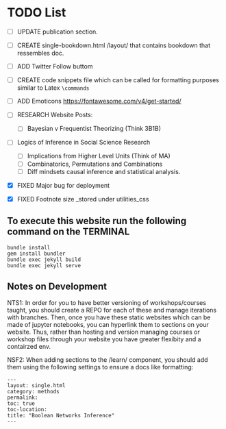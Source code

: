 # TODO List
- [ ] UPDATE publication section. 
- [ ] CREATE single-bookdown.html /layout/ that contains bookdown that ressembles doc.  	
- [ ] ADD Twitter Follow buttom
- [ ] CREATE code snippets file which can be called for formatting purposes similar to Latex `\commands`
- [ ] ADD Emoticons https://fontawesome.com/v4/get-started/


- [ ] RESEARCH Website Posts:
	-	[ ] Bayesian v Frequentist Theorizing (Think 3B1B)
 -	[ ] Logics of Inference in Social Science Research
	-	[ ] Implications from Higher Level Units (Think of MA)
	-	[ ] Combinatorics, Permutations and Combinations
	-	[ ] Diff mindsets causal inference and statistical analysis.
  
- [X] FIXED Major bug for deployment
- [X] FIXED Footnote size _stored under utilities_css

## To execute this website run the following command on the TERMINAL

```
bundle install
gem install bundler
bundle exec jekyll build
bundle exec jekyll serve 
```


## Notes on Development 
NTS1: In order for you to have better versioning of workshops/courses taught,  you should create a REPO for each of these and manage iterations with branches. Then, once you have these static websites which can be made of jupyter notebooks, you can hyperlink them to sections on your website. Thus, rather than hosting and version managing courses or workshop files through your website you have greater flexibity and a contairzed env. 

NSF2: When adding sections to the /learn/ component, you should add them using the following settings to ensure a docs like formatting:
```
---
layout: single.html
category: methods 
permalink:
toc: true
toc-location:
title: "Boolean Networks Inference"
---
```